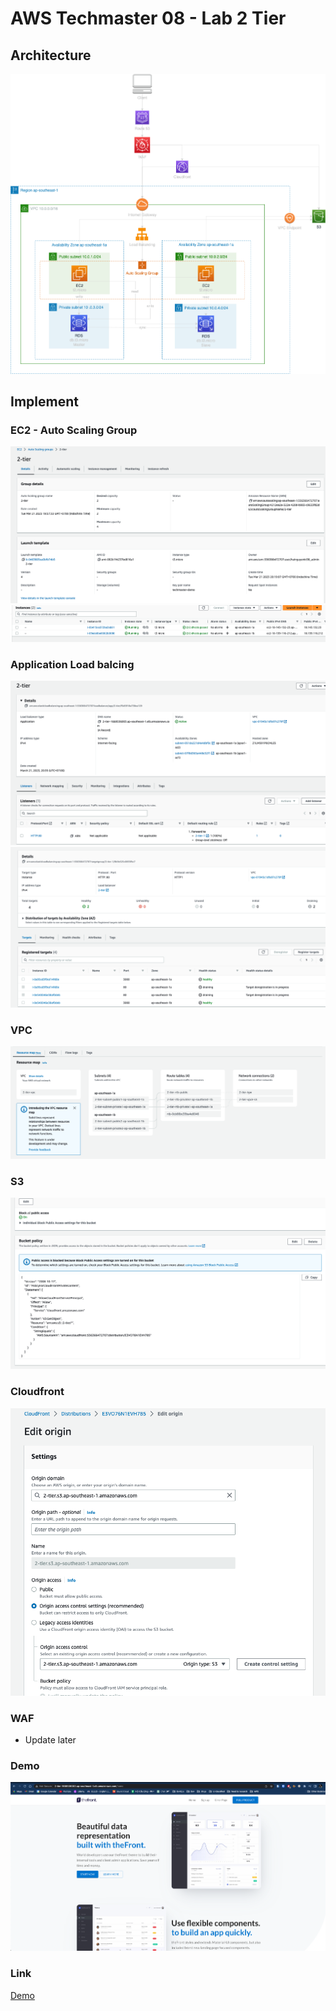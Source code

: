 # AWS Techmaster 08 - Lab 2 Tier
## Architecture
<img src="./2 Tier.drawio.png"/>

## Implement
### EC2 - Auto Scaling Group
<img src="./asg.png"/>
<img src="./ec2.png"/>

### Application Load balcing
<img src="./alb.png"/>
<img src="./target-group.png"/>

### VPC
<img src="./vpc.png"/>

### S3
<img src="./s3.png"/>

### Cloudfront
<img src="./cloudfront.png"/>

### WAF
- Update later

### Demo
<img src="./deploy.png"/>

### Link
[Demo](http://2-tier-1668536003.ap-southeast-1.elb.amazonaws.com/home)
